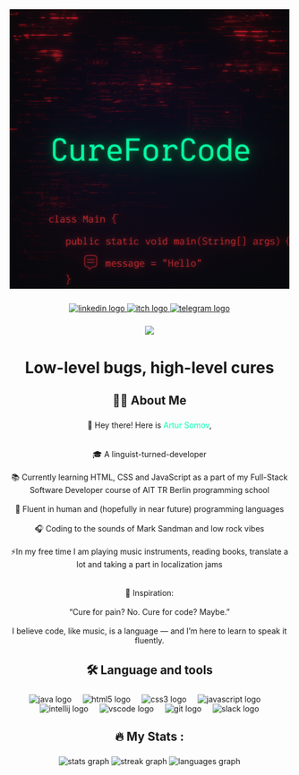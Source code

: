<div align="center">
  <img height="500" src="https://github.com/CureForCode/CureForCode/blob/main/5.png?raw=true"  />
</div>

###

<div align="center">
  <a href="www.linkedin.com/in/artur-somov" target="_blank">
    <img src="https://img.shields.io/static/v1?message=LinkedIn&logo=linkedin&label=Artur%20Somov&color=0077B5&logoColor=white&labelColor=&style=for-the-badge" height="25" alt="linkedin logo"  />
  </a>
  <a href="https://der-artur.itch.io/" target="_blank">
    <img src="https://img.shields.io/static/v1?message=itch.io&logo=itch&label=Der%20Artur&color=000000&logoColor=white&labelColor=&style=for-the-badge" height="25" alt="itch logo"  />
  </a>
  <a href="http://t.me/nedopodkaster" target="_blank">
    <img src="https://img.shields.io/static/v1?message=Telegram&logo=telegram&label=@nedopodkaster&color=2CA5E0&logoColor=white&labelColor=&style=for-the-badge" height="25" alt="telegram logo"  />
  </a>
</div>

###

<div align="center">
  <img src="https://visitor-badge.laobi.icu/badge?page_id=CureForCode.CureForCode&"  />
</div>

###

<h1 align="center">Low-level bugs, high-level cures</h1>

###

<h2 align="center">👩‍💻  About Me</h2>

###

<p align="center">👋 Hey there! Here is <span style="color:#00FFB0;">Artur Somov</span>,<br><br><br>🎓 A linguist-turned-developer<br>  <br> 📚 Currently learning HTML, CSS and JavaScript as a part of my Full-Stack Software Developer course of AIT TR Berlin programming school<br><br>💬 Fluent in human and (hopefully in near future) programming languages<br><br>🎧 Coding to the sounds of Mark Sandman and low rock vibes<br><br>⚡In my free time I am playing music instruments, reading books, translate a lot and taking a part in localization jams<br><br><br>🎸 Inspiration:<br><br>“Cure for pain? No. Cure for code? Maybe.”<br><br>I believe code, like music, is a language — and I’m here to learn to speak it fluently.</p>

###

<h2 align="center">🛠 Language and tools</h2>

###

<div align="center">
  <img src="https://cdn.jsdelivr.net/gh/devicons/devicon/icons/java/java-original-wordmark.svg" height="40" alt="java logo"  />
  <img width="12" />
  <img src="https://cdn.jsdelivr.net/gh/devicons/devicon/icons/html5/html5-plain-wordmark.svg" height="40" alt="html5 logo"  />
  <img width="12" />
  <img src="https://cdn.jsdelivr.net/gh/devicons/devicon/icons/css3/css3-plain-wordmark.svg" height="40" alt="css3 logo"  />
  <img width="12" />
  <img src="https://cdn.jsdelivr.net/gh/devicons/devicon/icons/javascript/javascript-plain.svg" height="40" alt="javascript logo"  />
  <img width="12" />
  <img src="https://cdn.jsdelivr.net/gh/devicons/devicon/icons/intellij/intellij-original.svg" height="40" alt="intellij logo"  />
  <img width="12" />
  <img src="https://cdn.jsdelivr.net/gh/devicons/devicon/icons/vscode/vscode-original.svg" height="40" alt="vscode logo"  />
  <img width="12" />
  <img src="https://cdn.jsdelivr.net/gh/devicons/devicon/icons/git/git-original.svg" height="40" alt="git logo"  />
  <img width="12" />
  <img src="https://cdn.jsdelivr.net/gh/devicons/devicon/icons/slack/slack-original.svg" height="40" alt="slack logo"  />
</div>

###

<h2 align="center">🔥 My Stats :</h2>

###

<div align="center">
  <img src="https://github-readme-stats.vercel.app/api?username=CureForCode&hide_title=false&hide_rank=false&show_icons=true&include_all_commits=true&count_private=true&disable_animations=false&theme=dracula&locale=en&hide_border=false&order=1" height="250" alt="stats graph"  />
  <img src="https://streak-stats.demolab.com?user=CureForCode&locale=en&mode=daily&theme=dark&hide_border=false&border_radius=5&order=3" height="220" alt="streak graph"  />
  <img src="https://github-readme-stats.vercel.app/api/top-langs?username=CureForCode&locale=en&hide_title=false&layout=compact&card_width=320&langs_count=10&theme=dracula&hide_border=false&order=2" height="150" alt="languages graph"  />
</div>

###
